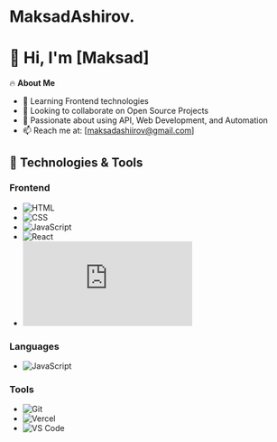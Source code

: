 # MaksadAshirov.
# 👋 Hi, I'm [Maksad]  

🔥 **About Me**  
- 🌱 Learning Frontend technologies  
- 🤝 Looking to collaborate on Open Source Projects  
- 🚀 Passionate about using API, Web Development, and Automation  
- 📫 Reach me at: [maksadashiirov@gmail.com]  

## 🚀 Technologies & Tools  

### Frontend  
- ![HTML](https://img.shields.io/badge/-HTML-HTML?style=flat&logo=html5)  
- ![CSS](https://img.shields.io/badge/-CSS-CSS?style=flat&logo=css3)  
- ![JavaScript](https://img.shields.io/badge/-JavaScript-JS?style=flat&logo=javascript)  
- ![React](https://img.shields.io/badge/-React-React?style=flat&logo=react)  
- ![Next.js](https://img.shields.io/badge/-Next.js-Next.js?style=flat&logo=next.js) 

### Languages  
- ![JavaScript](https://img.shields.io/badge/-JavaScript-JS?style=flat&logo=javascript)  

### Tools  
- ![Git](https://img.shields.io/badge/-Git-Git?style=flat&logo=git)  
- ![Vercel](https://img.shields.io/badge/-Vercel-Vercel?style=flat&logo=vercel)  
- ![VS Code](https://img.shields.io/badge/-VS%20Code-VSCode?style=flat&logo=visualstudio)  
